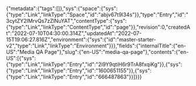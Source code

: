 {"metadata":{"tags":[]},"sys":{"space":{"sys":{"type":"Link","linkType":"Space","id":"abjv67t9l34s"}},"type":"Entry","id":"3cytZY2IMrvQs7zZlNuYAT","contentType":{"sys":{"type":"Link","linkType":"ContentType","id":"page"}},"revision":0,"createdAt":"2022-07-10T04:30:00.314Z","updatedAt":"2022-07-15T19:06:27.816Z","environment":{"sys":{"id":"master-starter-v2","type":"Link","linkType":"Environment"}}},"fields":{"internalTitle":{"en-US":"Media QA Page"},"slug":{"en-US":"media-qa-page"},"contents":{"en-US":[{"sys":{"type":"Link","linkType":"Entry","id":"2i9Y9qtiH6r9TrA8fxqiKg"}},{"sys":{"type":"Link","linkType":"Entry","id":"1600651155"}},{"sys":{"type":"Link","linkType":"Entry","id":"666487863"}}]}}}